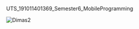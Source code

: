 UTS_191011401369_Semester6_MobileProgramming

![Dimas2](https://user-images.githubusercontent.com/104152450/165064532-fd84caa7-9513-4739-bd70-e03a11b8f13d.JPG)
